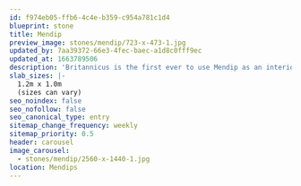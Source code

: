 ```yaml
---
id: f974eb05-ffb6-4c4e-b359-c954a781c1d4
blueprint: stone
title: Mendip
preview_image: stones/mendip/723-x-473-1.jpg
updated_by: 7aa39372-66e3-4fec-baec-a1d8c0fff9ec
updated_at: 1663789506
description: 'Britannicus is the first ever to use Mendip as an interior features stone. The grey and brown marble is adorned with pink and blue hues, which are more prominent as you reach the middle of the block. It was one such example that lead a leading interior designer to remark that the colouration resembled ‘the birth of a new galaxy’. Coloration varies from block to block.'
slab_sizes: |-
  1.2m x 1.0m
  (sizes can vary)
seo_noindex: false
seo_nofollow: false
seo_canonical_type: entry
sitemap_change_frequency: weekly
sitemap_priority: 0.5
header: carousel
image_carousel:
  - stones/mendip/2560-x-1440-1.jpg
location: Mendips
---
```

